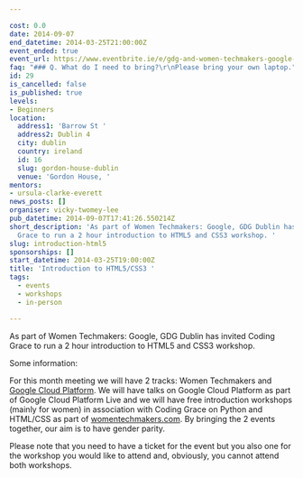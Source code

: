 ```yaml
---

cost: 0.0
date: 2014-09-07
end_datetime: 2014-03-25T21:00:00Z
event_ended: true
event_url: https://www.eventbrite.ie/e/gdg-and-women-techmakers-google-dublin-tickets-10907042257
faq: "### Q. What do I need to bring?\r\nPlease bring your own laptop."
id: 29
is_cancelled: false
is_published: true
levels:
- Beginners
location:
  address1: 'Barrow St '
  address2: Dublin 4
  city: dublin
  country: ireland
  id: 16
  slug: gordon-house-dublin
  venue: 'Gordon House, '
mentors:
- ursula-clarke-everett
news_posts: []
organiser: vicky-twomey-lee
pub_datetime: 2014-09-07T17:41:26.550214Z
short_description: 'As part of Women Techmakers: Google, GDG Dublin has invited Coding
  Grace to run a 2 hour introduction to HTML5 and CSS3 workshop. '
slug: introduction-html5
sponsorships: []
start_datetime: 2014-03-25T19:00:00Z
title: 'Introduction to HTML5/CSS3 '
tags:
  - events
  - workshops
  - in-person

---
```


As part of Women Techmakers: Google, GDG Dublin has invited Coding Grace to run a 2 hour introduction to HTML5 and CSS3 workshop. 

Some information:

For this month meeting we will have 2 tracks: Women Techmakers and [Google Cloud Platform](https://cloud.google.com/events/google-cloud-platform-live/).
We will have talks on Google Cloud Platform as part of Google Cloud Platform Live and we will have free introduction workshops (mainly for women) in association with Coding Grace on Python and HTML/CSS as part of [womentechmakers.com](http://womentechmakers.com/). By bringing the 2 events together, our aim is to have gender parity.  

Please note that you need to have a ticket for the event but you also one for the workshop you would like to attend and, obviously, you cannot attend both workshops.
